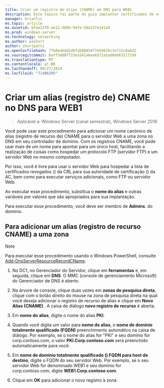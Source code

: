 ```yaml
---
title: Criar um registro de alias (CNAME) em DNS para WEB1
description: Este tópico faz parte do guia implantar certificados de servidor para implantações com e sem fio 802.1 X
manager: brianlic
ms.topic: article
ms.assetid: bfae23f0-ae12-486b-94fe-50a137e141a5
ms.prod: windows-server
ms.technology: networking
ms.author: pashort
author: shortpatti
ms.openlocfilehash: 77b8e464d2d8fab8803477e59826c3e715c0a6d2
ms.sourcegitcommit: 6aff3d88ff22ea141a6ea6572a5ad8dd6321f199
ms.translationtype: MT
ms.contentlocale: pt-BR
ms.lasthandoff: 09/27/2019
ms.locfileid: "71406295"
---
```

# <a name="create-an-alias-cname-record-in-dns-for-web1"></a>Criar um alias \(registro de\) CNAME no DNS para WEB1

>Aplicável a: Windows Server (canal semestral), Windows Server 2016

Você pode usar este procedimento para adicionar um nome canônico de alias \(registro de recurso de\) CNAME para o servidor Web a uma zona no DNS em seu controlador de domínio. Com os registros CNAME, você pode usar mais de um nome para apontar para um único host, facilitando a realização de coisas como hospedar um protocolo FTP \(servidor FTP\) e um servidor Web no mesmo computador.   
  
Por isso, você é livre para usar o servidor Web para hospedar a lista de certificados revogados \(\) da CRL para sua autoridade de certificação \(\) da AC, bem como para executar serviços adicionais, como FTP ou servidor Web.  
  
Ao executar esse procedimento, substitua o **nome do alias** e outras variáveis por valores que são apropriados para sua implantação.  
  
Para executar esse procedimento, você deve ser membro de **Admins**. do domínio.  
  
## <a name="to-add-an-alias-cname-resource-record-to-a-zone"></a>Para adicionar um alias \(registro de recurso CNAME\) a uma zona  
  
>[!NOTE]  
>Para executar esse procedimento usando o Windows PowerShell, consulte [Add-DnsServerResourceRecordCName](https://technet.microsoft.com/library/jj649894(v=wps.630).aspx).  
  
1.  No DC1, no Gerenciador do Servidor, clique em **ferramentas** e, em seguida, clique em **DNS**. O MMC (console de gerenciamento Microsoft) do Gerenciador de DNS é aberto.  
  
2.  Na árvore de console, clique duas vezes em **zonas de pesquisa direta**, clique com o botão direito do mouse na zona de pesquisa direta na qual você deseja adicionar o registro de recurso de alias e clique em **Novo Alias \(CNAME\)** . A caixa de diálogo **novo registro de recurso** é aberta.  
  
3.  Em **nome do alias**, digite o nome do alias **PKI**.  
  
4.  Quando você digita um valor para **nome de alias**, o **nome de domínio totalmente qualificado \(FQDN\)** preenchimento automático na caixa de diálogo. Por exemplo, se o nome do alias for "PKI" e seu domínio for corp.contoso.com, o valor **PKI.Corp.contoso.com** será preenchido automaticamente para você.  
  
5.  Em **nome de domínio totalmente qualificado \(\) FQDN para host de destino**, digite o FQDN do seu servidor Web. Por exemplo, se o seu servidor Web for denominado WEB1 e seu domínio for corp.contoso.com, digite **WEB1.Corp.contoso.com**.  
  
6.  Clique em **OK** para adicionar o novo registro à zona.  
  

